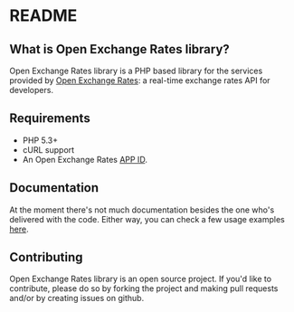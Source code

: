 README
======

What is Open Exchange Rates library?
----------------------------------
Open Exchange Rates library is a PHP based library for the services provided by [Open Exchange Rates](http://openexchangerates.org): a real-time exchange rates API for developers.


Requirements
------------
* PHP 5.3+
* cURL support
* An Open Exchange Rates [APP ID](https://openexchangerates.org/signup).


Documentation
-------------
At the moment there's not much documentation besides the one who's delivered with the code. Either way, you can check a few usage examples [here](https://github.com/jcsmorais/open-exchange-rates-lib/wiki/Usage).


Contributing
------------
Open Exchange Rates library is an open source project. If you'd like to contribute, please do so by forking the project and making pull requests and/or by creating issues on github.
